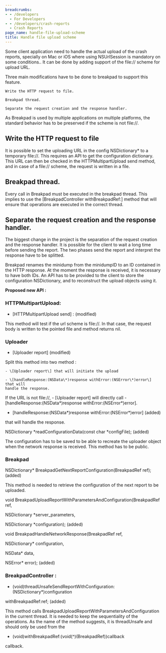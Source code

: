 ```yaml
---
breadcrumbs:
- - /developers
  - For Developers
- - /developers/crash-reports
  - Crash Reports
page_name: handle-file-upload-scheme
title: Handle file upload scheme
---
```


Some client application need to handle the actual upload of the crash reports,
specially on Mac or iOS where using NSUrlSession is mandatory on some
conditions.. It can be done by adding support of the file:// scheme for upload
URL.

Three main modifications have to be done to breakpad to support this feature.

    Write the HTTP request to file.

    Breakpad thread.

    Separate the request creation and the response handler.

As Breakpad is used by multiple applications on multiple platforms, the standard
behavior has to be preserved if the scheme is not file://.

## Write the HTTP request to file

It is possible to set the uploading URL in the config NSDictionary\* to a
temporary file://. This requires an API to get the configuration dictionary.
This URL can then be checked in the HTTPMultipartUpload send method, and in case
of a file:// scheme, the request is written in a file.

## Breakpad thread.

Every call in Breakpad must be executed in the breakpad thread. This implies to
use the \[BreakpadController withBreakpadRef:\] method that will ensure that
operations are executed in the correct thread.

## Separate the request creation and the response handler.

The biggest change in the project is the separation of the request creation and
the response handler. It is possible for the client to wait a long time before
sending the report. The two phases send the report and interpret the response
have to be splitted.

Breakpad renames the minidump from the minidumpID to an ID contained in the HTTP
response. At the moment the response is received, it is necessary to have both
IDs. An API has to be provided to the client to store the configuration
NSDictionary, and to reconstruct the upload objects using it.

**Proposed new API :**

### HTTPMultipartUpload:

- \[HTTPMultipartUpload send\] : (modified)

This method will test if the url scheme is file://. In that case, the request
body is written to the pointed file and method returns nil.

### Uploader

- \[Uploader report\] (modified)

Split this method into two method :

    - \[Uploader report\] that will initiate the upload

    - \[handleResponse:(NSData\*)response withError:(NSError\*)error\] that will
    handle the response.

If the URL is not file://, - \[Uploader report\] will directly call -
\[handleResponse:(NSData\*)response withError:(NSError\*)error\].

- \[handleResponse:(NSData\*)response withError:(NSError\*)error\] (added)

that will handle the response.

NSDictionary \*readConfigurationData(const char \*configFile); (added)

The configuration has to be saved to be able to recreate the uploader object
when the network response is received. This method has to be public.

### Breakpad

NSDictionary\* BreakpadGetNextReportConfiguration(BreakpadRef ref); (added)

This method is needed to retrieve the configuration of the next report to be
uploaded.

void BreakpadUploadReportWithParametersAndConfiguration(BreakpadRef ref,

NSDictionary \*server_parameters,

NSDictionary \*configuration); (added)

void BreakpadHandleNetworkResponse(BreakpadRef ref,

NSDictionary\* configuration,

NSData\* data,

NSError\* error); (added)

### BreakpadController :

- (void)threadUnsafeSendReportWithConfiguration:(NSDictionary\*)configuration

withBreakpadRef:ref; (added)

This method calls BreakpadUploadReportWithParametersAndConfiguration in the
current thread. It is needed to keep the sequentiality of the operations. As the
name of the method suggests, it is threadUnsafe and should only be used from the
- (void)withBreakpadRef:(void(^)(BreakpadRef))callback

callback.